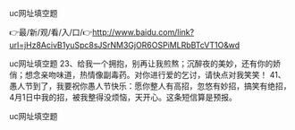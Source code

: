 uc网址填空题

👉最/新/观/看/入/口/👉http://www.baidu.com/link?url=jHz8AcivB1yuSpc8sJSrNM3GjOR6OSPiMLRbBTcVT1O&wd

uc网址填空题		23、给我一个拥抱，别再让我煎熬；沉醉夜的美妙，还有你的娇俏；想念亲吻味道，热情像副毒药。对你进行爱的乞讨，请快点对我笑笑！
		41、愚人节到了，我要祝你愚人节快乐：愿你整人有高招，忽悠有妙招，搞笑有绝招，4月1日中我的招，被我整得没烦恼，天开心。这条短信算是预报。


uc网址填空题
